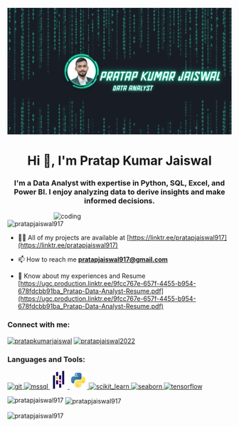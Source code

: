 ![logo](https://github.com/pratapjaiswal917/pratapjaiswal917/blob/main/Profile%20Banner%200.png)
<h1 align="center">Hi 👋, I'm Pratap Kumar Jaiswal</h1>
<h3 align="center">I'm a Data Analyst with expertise in Python, SQL, Excel, and Power BI. I enjoy analyzing data to derive insights and make informed decisions.</h3>

<img align="right" alt="coding" width="400" src="https://www.google.com/url?sa=i&url=https%3A%2F%2Ftowardsdatascience.com%2F9-data-visualization-tools-that-you-cannot-miss-in-2019-3ff23222a927&psig=AOvVaw2Ul6-QcnckY593GM87vQwa&ust=1710427633305000&source=images&cd=vfe&opi=89978449&ved=0CBIQjRxqFwoTCJCar8698YQDFQAAAAAdAAAAABAE">

<p align="left"> <img src="https://komarev.com/ghpvc/?username=pratapjaiswal917&label=Profile%20views&color=0e75b6&style=flat" alt="pratapjaiswal917" /> </p>

- 👨‍💻 All of my projects are available at [https://linktr.ee/pratapjaiswal917](https://linktr.ee/pratapjaiswal917)

- 📫 How to reach me **pratapjaiswal917@gmail.com**

- 📄 Know about my experiences and Resume [https://ugc.production.linktr.ee/9fcc767e-657f-4455-b954-678fdcbb91ba_Pratap-Data-Analyst-Resume.pdf](https://ugc.production.linktr.ee/9fcc767e-657f-4455-b954-678fdcbb91ba_Pratap-Data-Analyst-Resume.pdf)

<h3 align="left">Connect with me:</h3>
<p align="left">
<a href="https://linkedin.com/in/pratapkumarjaiswal" target="blank"><img align="center" src="https://raw.githubusercontent.com/rahuldkjain/github-profile-readme-generator/master/src/images/icons/Social/linked-in-alt.svg" alt="pratapkumarjaiswal" height="30" width="40" /></a>
<a href="https://instagram.com/pratapjaiswal2022" target="blank"><img align="center" src="https://raw.githubusercontent.com/rahuldkjain/github-profile-readme-generator/master/src/images/icons/Social/instagram.svg" alt="pratapjaiswal2022" height="30" width="40" /></a>
</p>

<h3 align="left">Languages and Tools:</h3>
<p align="left"> <a href="https://git-scm.com/" target="_blank" rel="noreferrer"> <img src="https://www.vectorlogo.zone/logos/git-scm/git-scm-icon.svg" alt="git" width="40" height="40"/> </a> <a href="https://www.microsoft.com/en-us/sql-server" target="_blank" rel="noreferrer"> <img src="https://www.svgrepo.com/show/303229/microsoft-sql-server-logo.svg" alt="mssql" width="40" height="40"/> </a> <a href="https://pandas.pydata.org/" target="_blank" rel="noreferrer"> <img src="https://raw.githubusercontent.com/devicons/devicon/2ae2a900d2f041da66e950e4d48052658d850630/icons/pandas/pandas-original.svg" alt="pandas" width="40" height="40"/> </a> <a href="https://www.python.org" target="_blank" rel="noreferrer"> <img src="https://raw.githubusercontent.com/devicons/devicon/master/icons/python/python-original.svg" alt="python" width="40" height="40"/> </a> <a href="https://scikit-learn.org/" target="_blank" rel="noreferrer"> <img src="https://upload.wikimedia.org/wikipedia/commons/0/05/Scikit_learn_logo_small.svg" alt="scikit_learn" width="40" height="40"/> </a> <a href="https://seaborn.pydata.org/" target="_blank" rel="noreferrer"> <img src="https://seaborn.pydata.org/_images/logo-mark-lightbg.svg" alt="seaborn" width="40" height="40"/> </a> <a href="https://www.tensorflow.org" target="_blank" rel="noreferrer"> <img src="https://www.vectorlogo.zone/logos/tensorflow/tensorflow-icon.svg" alt="tensorflow" width="40" height="40"/> </a> </p>

<p><img align="left" src="https://github-readme-stats.vercel.app/api/top-langs?username=pratapjaiswal917&show_icons=true&locale=en&layout=compact" alt="pratapjaiswal917" /></p>

<p>&nbsp;<img align="center" src="https://github-readme-stats.vercel.app/api?username=pratapjaiswal917&show_icons=true&locale=en" alt="pratapjaiswal917" /></p>

<p><img align="center" src="https://github-readme-streak-stats.herokuapp.com/?user=pratapjaiswal917&" alt="pratapjaiswal917" /></p>
